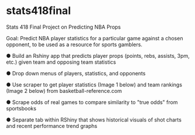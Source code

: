 # stats418final
Stats 418 Final Project on Predicting NBA Props

Goal: Predict NBA player statistics for a particular game against a chosen opponent, to
be used as a resource for sports gamblers.

● Build an Rshiny app that predicts player props (points, rebs, assists, 3pm, etc.)
given team and opposing team statistics

● Drop down menus of players, statistics, and opponents

● Use scraper to get player statistics (Image 1 below)  and team rankings (Image 2
below) from basketball-reference.com

● Scrape odds of real games to compare similarity to "true odds" from sportsbooks

● Separate tab within RShiny that shows historical visuals of shot charts and recent
performance trend graphs
